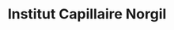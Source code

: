---
title: "Institut Capillaire Norgil"
url: /vienne/institut-capillaire-norgil/
shop: Allgemein
---